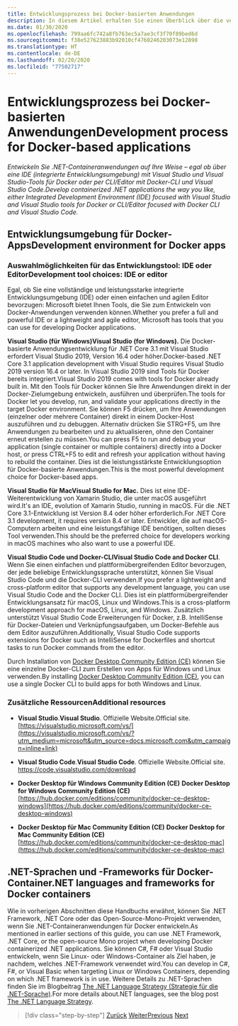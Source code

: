 ```yaml
---
title: Entwicklungsprozess bei Docker-basierten Anwendungen
description: In diesem Artikel erhalten Sie einen Überblick über die verschiedenen Optionen bei der Entwicklung Docker-basierter Anwendungen. Sie haben die Wahl zwischen Visual Studio für Windows, Visual Studio für Mac oder Visual Studio Code für die Unterstützung mehrerer Plattformen (Windows, macOS und Linux).
ms.date: 01/30/2020
ms.openlocfilehash: 799aa6fc742a8fb763ec5a7ae3cf3f70f89bed6d
ms.sourcegitcommit: f38e527623883b92010cf4760246203073e12898
ms.translationtype: HT
ms.contentlocale: de-DE
ms.lasthandoff: 02/20/2020
ms.locfileid: "77502717"
---
```

# <a name="development-process-for-docker-based-applications"></a><span data-ttu-id="3cdba-104">Entwicklungsprozess bei Docker-basierten Anwendungen</span><span class="sxs-lookup"><span data-stu-id="3cdba-104">Development process for Docker-based applications</span></span>

<span data-ttu-id="3cdba-105">*Entwickeln Sie .NET-Containeranwendungen auf Ihre Weise – egal ob über eine IDE (integrierte Entwicklungsumgebung) mit Visual Studio und Visual Studio-Tools für Docker oder per CLI/Editor mit Docker-CLI und Visual Studio Code.*</span><span class="sxs-lookup"><span data-stu-id="3cdba-105">*Develop containerized .NET applications the way you like, either Integrated Development Environment (IDE) focused with Visual Studio and Visual Studio tools for Docker or CLI/Editor focused with Docker CLI and Visual Studio Code.*</span></span>

## <a name="development-environment-for-docker-apps"></a><span data-ttu-id="3cdba-106">Entwicklungsumgebung für Docker-Apps</span><span class="sxs-lookup"><span data-stu-id="3cdba-106">Development environment for Docker apps</span></span>

### <a name="development-tool-choices-ide-or-editor"></a><span data-ttu-id="3cdba-107">Auswahlmöglichkeiten für das Entwicklungstool: IDE oder Editor</span><span class="sxs-lookup"><span data-stu-id="3cdba-107">Development tool choices: IDE or editor</span></span>

<span data-ttu-id="3cdba-108">Egal, ob Sie eine vollständige und leistungsstarke integrierte Entwicklungsumgebung (IDE) oder einen einfachen und agilen Editor bevorzugen: Microsoft bietet Ihnen Tools, die Sie zum Entwickeln von Docker-Anwendungen verwenden können.</span><span class="sxs-lookup"><span data-stu-id="3cdba-108">Whether you prefer a full and powerful IDE or a lightweight and agile editor, Microsoft has tools that you can use for developing Docker applications.</span></span>

<span data-ttu-id="3cdba-109">**Visual Studio (für Windows)**</span><span class="sxs-lookup"><span data-stu-id="3cdba-109">**Visual Studio (for Windows).**</span></span> <span data-ttu-id="3cdba-110">Die Docker-basierte Anwendungsentwicklung für .NET Core 3.1 mit Visual Studio erfordert Visual Studio 2019, Version 16.4 oder höher.</span><span class="sxs-lookup"><span data-stu-id="3cdba-110">Docker-based .NET Core 3.1 application development with Visual Studio requires Visual Studio 2019 version 16.4 or later.</span></span> <span data-ttu-id="3cdba-111">In Visual Studio 2019 sind Tools für Docker bereits integriert.</span><span class="sxs-lookup"><span data-stu-id="3cdba-111">Visual Studio 2019 comes with tools for Docker already built in.</span></span> <span data-ttu-id="3cdba-112">Mit den Tools für Docker können Sie Ihre Anwendungen direkt in der Docker-Zielumgebung entwickeln, ausführen und überprüfen.</span><span class="sxs-lookup"><span data-stu-id="3cdba-112">The tools for Docker let you develop, run, and validate your applications directly in the target Docker environment.</span></span> <span data-ttu-id="3cdba-113">Sie können F5 drücken, um Ihre Anwendungen (einzelner oder mehrere Container) direkt in einem Docker-Host auszuführen und zu debuggen. Alternativ drücken Sie STRG+F5, um Ihre Anwendungen zu bearbeiten und zu aktualisieren, ohne den Container erneut erstellen zu müssen.</span><span class="sxs-lookup"><span data-stu-id="3cdba-113">You can press F5 to run and debug your application (single container or multiple containers) directly into a Docker host, or press CTRL+F5 to edit and refresh your application without having to rebuild the container.</span></span> <span data-ttu-id="3cdba-114">Dies ist die leistungsstärkste Entwicklungsoption für Docker-basierte Anwendungen.</span><span class="sxs-lookup"><span data-stu-id="3cdba-114">This is the most powerful development choice for Docker-based apps.</span></span>

<span data-ttu-id="3cdba-115">**Visual Studio für Mac**</span><span class="sxs-lookup"><span data-stu-id="3cdba-115">**Visual Studio for Mac.**</span></span> <span data-ttu-id="3cdba-116">Dies ist eine IDE-Weiterentwicklung von Xamarin Studio, die unter macOS ausgeführt wird.</span><span class="sxs-lookup"><span data-stu-id="3cdba-116">It's an IDE, evolution of Xamarin Studio, running in macOS.</span></span> <span data-ttu-id="3cdba-117">Für die .NET Core 3.1-Entwicklung ist Version 8.4 oder höher erforderlich.</span><span class="sxs-lookup"><span data-stu-id="3cdba-117">For .NET Core 3.1 development, it requires version 8.4 or later.</span></span> <span data-ttu-id="3cdba-118">Entwickler, die auf macOS-Computern arbeiten und eine leistungsfähige IDE benötigen, sollten dieses Tool verwenden.</span><span class="sxs-lookup"><span data-stu-id="3cdba-118">This should be the preferred choice for developers working in macOS machines who also want to use a powerful IDE.</span></span>

<span data-ttu-id="3cdba-119">**Visual Studio Code und Docker-CLI**</span><span class="sxs-lookup"><span data-stu-id="3cdba-119">**Visual Studio Code and Docker CLI**.</span></span> <span data-ttu-id="3cdba-120">Wenn Sie einen einfachen und plattformübergreifenden Editor bevorzugen, der jede beliebige Entwicklungssprache unterstützt, können Sie Visual Studio Code und die Docker-CLI verwenden.</span><span class="sxs-lookup"><span data-stu-id="3cdba-120">If you prefer a lightweight and cross-platform editor that supports any development language, you can use Visual Studio Code and the Docker CLI.</span></span> <span data-ttu-id="3cdba-121">Dies ist ein plattformübergreifender Entwicklungsansatz für macOS, Linux und Windows.</span><span class="sxs-lookup"><span data-stu-id="3cdba-121">This is a cross-platform development approach for macOS, Linux, and Windows.</span></span> <span data-ttu-id="3cdba-122">Zusätzlich unterstützt Visual Studio Code Erweiterungen für Docker, z.B. IntelliSense für Docker-Dateien und Verknüpfungsaufgaben, um Docker-Befehle aus dem Editor auszuführen.</span><span class="sxs-lookup"><span data-stu-id="3cdba-122">Additionally, Visual Studio Code supports extensions for Docker such as IntelliSense for Dockerfiles and shortcut tasks to run Docker commands from the editor.</span></span>

<span data-ttu-id="3cdba-123">Durch Installation von [Docker Desktop Community Edition (CE)](https://hub.docker.com/search/?type=edition&offering=community) können Sie eine einzelne Docker-CLI zum Erstellen von Apps für Windows und Linux verwenden.</span><span class="sxs-lookup"><span data-stu-id="3cdba-123">By installing [Docker Desktop Community Edition (CE)](https://hub.docker.com/search/?type=edition&offering=community), you can use a single Docker CLI to build apps for both Windows and Linux.</span></span>

### <a name="additional-resources"></a><span data-ttu-id="3cdba-124">Zusätzliche Ressourcen</span><span class="sxs-lookup"><span data-stu-id="3cdba-124">Additional resources</span></span>

- <span data-ttu-id="3cdba-125">**Visual Studio**.</span><span class="sxs-lookup"><span data-stu-id="3cdba-125">**Visual Studio**.</span></span> <span data-ttu-id="3cdba-126">Offizielle Website.</span><span class="sxs-lookup"><span data-stu-id="3cdba-126">Official site.</span></span> \
  [https://visualstudio.microsoft.com/vs/](https://visualstudio.microsoft.com/vs/?utm_medium=microsoft&utm_source=docs.microsoft.com&utm_campaign=inline+link)

- <span data-ttu-id="3cdba-127">**Visual Studio Code**.</span><span class="sxs-lookup"><span data-stu-id="3cdba-127">**Visual Studio Code**.</span></span> <span data-ttu-id="3cdba-128">Offizielle Website.</span><span class="sxs-lookup"><span data-stu-id="3cdba-128">Official site.</span></span> \
  <https://code.visualstudio.com/download>

- <span data-ttu-id="3cdba-129">**Docker Desktop für Windows Community Edition (CE)**  </span><span class="sxs-lookup"><span data-stu-id="3cdba-129">**Docker Desktop for Windows Community Edition (CE)** </span></span>\
  [https://hub.docker.com/editions/community/docker-ce-desktop-windows](https://hub.docker.com/editions/community/docker-ce-desktop-windows)

- <span data-ttu-id="3cdba-130">**Docker Desktop für Mac Community Edition (CE)**  </span><span class="sxs-lookup"><span data-stu-id="3cdba-130">**Docker Desktop for Mac Community Edition (CE)** </span></span>\
  [https://hub.docker.com/editions/community/docker-ce-desktop-mac](https://hub.docker.com/editions/community/docker-ce-desktop-mac)

## <a name="net-languages-and-frameworks-for-docker-containers"></a><span data-ttu-id="3cdba-131">.NET-Sprachen und -Frameworks für Docker-Container</span><span class="sxs-lookup"><span data-stu-id="3cdba-131">.NET languages and frameworks for Docker containers</span></span>

<span data-ttu-id="3cdba-132">Wie in vorherigen Abschnitten diese Handbuchs erwähnt, können Sie .NET Framework, .NET Core oder das Open-Source-Mono-Projekt verwenden, wenn Sie .NET-Containeranwendungen für Docker entwickeln.</span><span class="sxs-lookup"><span data-stu-id="3cdba-132">As mentioned in earlier sections of this guide, you can use .NET Framework, .NET Core, or the open-source Mono project when developing Docker containerized .NET applications.</span></span> <span data-ttu-id="3cdba-133">Sie können C\#, F\# oder Visual Studio entwickeln, wenn Sie Linux- oder Windows-Container als Ziel haben, je nachdem, welches .NET-Framework verwendet wird.</span><span class="sxs-lookup"><span data-stu-id="3cdba-133">You can develop in C\#, F\#, or Visual Basic when targeting Linux or Windows Containers, depending on which .NET framework is in use.</span></span> <span data-ttu-id="3cdba-134">Weitere Details zu .NET-Sprachen finden Sie im Blogbeitrag [The .NET Language Strategy (Strategie für die .NET-Sprache)](https://devblogs.microsoft.com/dotnet/the-net-language-strategy/).</span><span class="sxs-lookup"><span data-stu-id="3cdba-134">For more details about.NET languages, see the blog post [The .NET Language Strategy](https://devblogs.microsoft.com/dotnet/the-net-language-strategy/).</span></span>

>[!div class="step-by-step"]
><span data-ttu-id="3cdba-135">[Zurück](../architect-microservice-container-applications/scalable-available-multi-container-microservice-applications.md)
>[Weiter](docker-app-development-workflow.md)</span><span class="sxs-lookup"><span data-stu-id="3cdba-135">[Previous](../architect-microservice-container-applications/scalable-available-multi-container-microservice-applications.md)
[Next](docker-app-development-workflow.md)</span></span>
